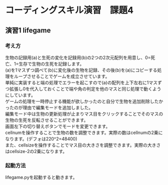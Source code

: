 # コーディングスキル演習　課題4
## 演習1 lifegame
### 考え方
生物の記録用(a)と生死の変化を記録用(b)の2つの2次元配列を用意し、0=死亡、1=生存で生物の生死を記録します。  
(a)を1マスずつ調べて(b)に変化後の生物を記録、その後(b)を(a)にコピーする処理をループさせることでゲームを成立させています。  
単純に実装すると端の処理でエラーを起こすので(a)の配列を上下左右に1マスずつ拡張し0を代入しておくことで端や角の判定を他のマスと同じ処理で動くようにしています。  
ゲームの処理を一時停止する機能が欲しかったのと自分で生物を追加削除したかったのが理由で編集モードを追加しました。  
編集モード中は生物の更新処理が止まりマス目をクリックすることでそのマスの生物の生死を反転させることができます。  
画面左下の切り替えボタンでモードを変更できます。  
cellnumを操作することで生物の数を調整できます。実際の数はcellnumの2乗になります。(デフォは220^2=48400)  
また、cellsizeを操作することでマス目の大きさを調整できます。実際の大きさはcellsize-2の2乗になります。
### 起動方法
lifegame.pyを起動すると動きます。